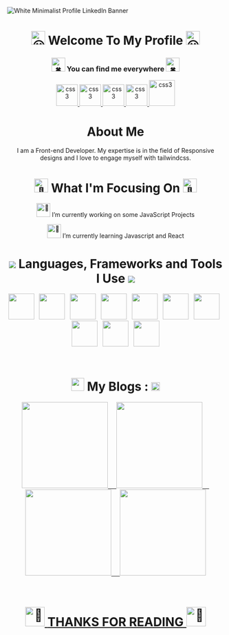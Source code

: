 ![White Minimalist Profile LinkedIn Banner](https://user-images.githubusercontent.com/58648780/227092757-c1178ab0-6e85-4144-9a2f-34f9882afb47.png)
<h1 align = center >
<picture>
  <source srcset="https://fonts.gstatic.com/s/e/notoemoji/latest/1f603/512.webp" type="image/webp">
  <img src="https://fonts.gstatic.com/s/e/notoemoji/latest/1f603/512.gif" alt="😃" width="32" height="32">
</picture>
   Welcome To My Profile 
 <picture>
  <source srcset="https://fonts.gstatic.com/s/e/notoemoji/latest/1f603/512.webp" type="image/webp">
  <img src="https://fonts.gstatic.com/s/e/notoemoji/latest/1f603/512.gif" alt="😃" width="32" height="32">
</picture>
  </h1>
  
  
<h3 align = center> 
  <picture>
  <source srcset="https://fonts.gstatic.com/s/e/notoemoji/latest/1f340/512.webp" type="image/webp">
  <img src="https://fonts.gstatic.com/s/e/notoemoji/latest/1f340/512.gif" alt="🍀" width="32" height="32">
</picture>
  You can find me everywhere
  <picture>
  <source srcset="https://fonts.gstatic.com/s/e/notoemoji/latest/1f340/512.webp" type="image/webp">
  <img src="https://fonts.gstatic.com/s/e/notoemoji/latest/1f340/512.gif" alt="🍀" width="32" height="32">
</picture>
</h3>

<p align = center>
  <a href="https://www.facebook.com/profile.php?id=100008669297629" target="_blank" rel="noreferrer"> <img src="https://user-images.githubusercontent.com/58648780/227118146-1a5ff879-7db4-4d40-ac81-12abbd3a3da4.gif" alt="css3" width="50" height="50"/> </a>
  <a href="https://twitter.com/SnehaPurkayast8" target="_blank" rel="noreferrer"> <img src="https://user-images.githubusercontent.com/58648780/227117426-586fa136-a222-4960-ad52-d11e787f7a76.gif" alt="css3" width="50" height="50"/> </a>
  <a href="https://www.linkedin.com/in/sneha-purkayastha-3b3aa1160/" target="_blank" rel="noreferrer"> <img src="https://user-images.githubusercontent.com/58648780/227118506-0edb4fbe-95c6-4b16-9dbf-ee61456c8709.gif" alt="css3" width="50" height="50"/> </a>
  <a href="https://www.instagram.com/sneha_purkayastha/" target="_blank" rel="noreferrer"> <img src="https://user-images.githubusercontent.com/58648780/227146306-e9ec9ba2-04ca-4610-8fc5-7bb9778d05af.gif" alt="css3" width="50" height="50"/> </a>
  <a href="mailto:sneha.purkayastha96@gmail.com" target="_blank" rel="noreferrer"> <img src="https://user-images.githubusercontent.com/58648780/227154176-9258fc64-256e-4f78-a16e-2dad899d9a68.gif" alt="css3" width="60" height="60"/> </a>
</p>


<h1 align = center> 
  About Me
</h1>
<p align = center>
I am a Front-end Developer. My expertise is in the field of Responsive designs and I love to engage myself with tailwindcss.
</p>


<h1 align = center>
  <picture>
  <source srcset="https://fonts.gstatic.com/s/e/notoemoji/latest/1f440/512.webp" type="image/webp">
  <img src="https://fonts.gstatic.com/s/e/notoemoji/latest/1f440/512.gif" alt="👀" width="32" height="32">
</picture>
  What I'm Focusing On
  <picture>
  <source srcset="https://fonts.gstatic.com/s/e/notoemoji/latest/1f440/512.webp" type="image/webp">
  <img src="https://fonts.gstatic.com/s/e/notoemoji/latest/1f440/512.gif" alt="👀" width="32" height="32">
</picture>
</h1>
<p align = center>
  <picture>
  <source srcset="https://fonts.gstatic.com/s/e/notoemoji/latest/1f680/512.webp" type="image/webp">
  <img src="https://fonts.gstatic.com/s/e/notoemoji/latest/1f680/512.gif" alt="🚀" width="32" height="32">
</picture>
   I’m currently working on some JavaScript Projects 
 </p>
 <p align = center>
  <picture>
  <source srcset="https://fonts.gstatic.com/s/e/notoemoji/latest/1f331/512.webp" type="image/webp">
  <img src="https://fonts.gstatic.com/s/e/notoemoji/latest/1f331/512.gif" alt="🌱" width="32" height="32">
</picture>
  I’m currently learning Javascript and React
</p>


<h1 align = center>
  <img src="https://user-images.githubusercontent.com/58648780/227189720-5cf5572b-fa9a-479e-aa36-5997e9b3e196.gif">
  Languages, Frameworks and Tools I Use
  <img src="https://user-images.githubusercontent.com/58648780/227189802-8f9eee3d-df4b-4312-bbb7-7c3ab31eda15.gif">
</h1>
<p align = center>
  <img src = "https://user-images.githubusercontent.com/58648780/227175155-98b20b1a-8aa4-4f55-a2e1-53c2ca2482a7.png" width = "60" height = "60">
  &nbsp;
  <img src = "https://user-images.githubusercontent.com/58648780/227177409-4e944852-465c-442c-84a2-d1e77cd04239.png" width = "60" height = "60">
  &nbsp;
  <img src = "https://user-images.githubusercontent.com/58648780/227178478-9f4abc35-557d-42a6-9de9-07c455e3745d.png" width = "60" height = "60">
  &nbsp;
  <img src = "https://user-images.githubusercontent.com/58648780/227178542-d28edfde-212b-4505-af4a-1c012b3db1e4.png" width = "60" height = "60">
  &nbsp;
  <img src = "https://user-images.githubusercontent.com/58648780/227178610-a8ac5aad-cafd-4264-bb89-9ae261601ad2.png" width = "60" height = "60">
  &nbsp;
  <img src = "https://user-images.githubusercontent.com/58648780/227178703-576efa37-7167-4828-953d-0b9c847b5a7b.png" width = "60" height = "60">
  &nbsp;
  <img src = "https://user-images.githubusercontent.com/58648780/227180701-ced78a61-a4b0-4090-99bd-887c660d4b7b.png" width = "60" height = "60">
  &nbsp;
  <img src = "https://user-images.githubusercontent.com/58648780/227178878-4c57bb8f-330f-4d62-b4a8-59bc6d3db3da.png" width = "60" height = "60">
  &nbsp;
  <img src = "https://user-images.githubusercontent.com/58648780/227178937-d84ebbe3-a06b-461c-b8c2-936513280b65.png" width = "60" height = "60">
  &nbsp;
  <img src = "https://user-images.githubusercontent.com/58648780/227179010-ef5311df-2fb6-440f-b61f-766def1c83bc.png" width = "60" height = "60">
</p>
<br>

<h1 align = center>
  <img src="https://user-images.githubusercontent.com/58648780/227171965-be71acc3-9949-465d-8859-e90f37198872.gif" width="30">
  My Blogs : <a href = "https://snehapurkayastha.hashnode.dev/"><img src = "https://user-images.githubusercontent.com/58648780/227184034-b943bf82-5186-4643-b96e-af7c4e070166.png" width ="20"></a>
</h1>
<p align = center>
  <a href = "https://snehapurkayastha.hashnode.dev/10-amazing-vs-code-extensions-for-web-developers"><img src = "https://user-images.githubusercontent.com/58648780/227187406-cd7499a5-9364-4720-abc8-64c4a9e458d6.png" width="200">
    &nbsp;
    &nbsp;
  <a href = "https://snehapurkayastha.hashnode.dev/exploring-the-window-console"><img src = "https://user-images.githubusercontent.com/58648780/227187979-dd40eda8-3b10-4e42-83ad-31d2cc49e8bf.png" width="200">
    &nbsp;
    &nbsp;
  <a href = "https://snehapurkayastha.hashnode.dev/javascript-arrays"><img src = "https://user-images.githubusercontent.com/58648780/227188521-eef5b280-cc01-413b-bf66-42eda31c0f30.png" width="200">
    &nbsp;
    &nbsp;
  <a href = "https://snehapurkayastha.hashnode.dev/everything-you-need-to-know-from-installing-tailwindcss-to-deploying-a-tailwind-website-to-production"><img src = "https://user-images.githubusercontent.com/58648780/227188823-47ba031d-f98e-4bf7-b12e-3fb760b62747.png" width="200">
</p>
<br>
    <h1 align = center> 
      <picture>
  <source srcset="https://fonts.gstatic.com/s/e/notoemoji/latest/1f422/512.webp" type="image/webp">
  <img src="https://fonts.gstatic.com/s/e/notoemoji/latest/1f422/512.gif" alt="🐢" width="45" height="45">
</picture>
      THANKS FOR READING
    <picture>
  <source srcset="https://fonts.gstatic.com/s/e/notoemoji/latest/1f422/512.webp" type="image/webp">
  <img src="https://fonts.gstatic.com/s/e/notoemoji/latest/1f422/512.gif" alt="🐢" width="45" height="45">
</picture>
    </h1>
